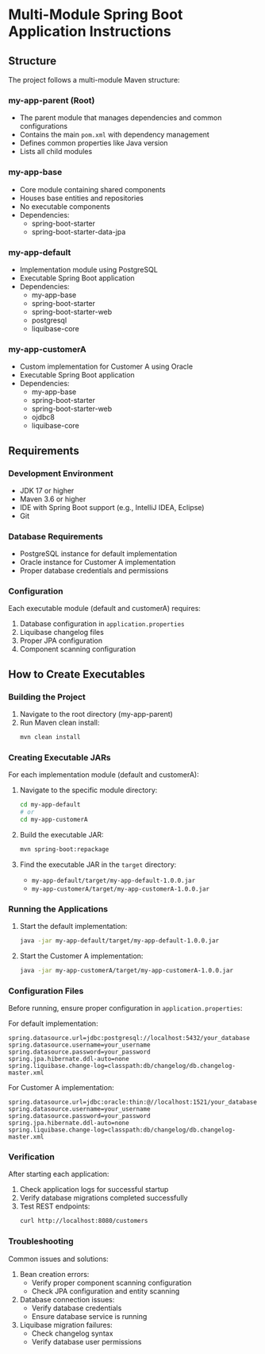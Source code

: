 # Multi-Module Spring Boot Application Instructions

## Structure
The project follows a multi-module Maven structure:

### my-app-parent (Root)
- The parent module that manages dependencies and common configurations
- Contains the main `pom.xml` with dependency management
- Defines common properties like Java version
- Lists all child modules

### my-app-base
- Core module containing shared components
- Houses base entities and repositories
- No executable components
- Dependencies:
    - spring-boot-starter
    - spring-boot-starter-data-jpa

### my-app-default
- Implementation module using PostgreSQL
- Executable Spring Boot application
- Dependencies:
    - my-app-base
    - spring-boot-starter
    - spring-boot-starter-web
    - postgresql
    - liquibase-core

### my-app-customerA
- Custom implementation for Customer A using Oracle
- Executable Spring Boot application
- Dependencies:
    - my-app-base
    - spring-boot-starter
    - spring-boot-starter-web
    - ojdbc8
    - liquibase-core

## Requirements

### Development Environment
- JDK 17 or higher
- Maven 3.6 or higher
- IDE with Spring Boot support (e.g., IntelliJ IDEA, Eclipse)
- Git

### Database Requirements
- PostgreSQL instance for default implementation
- Oracle instance for Customer A implementation
- Proper database credentials and permissions

### Configuration
Each executable module (default and customerA) requires:
1. Database configuration in `application.properties`
2. Liquibase changelog files
3. Proper JPA configuration
4. Component scanning configuration

## How to Create Executables

### Building the Project
1. Navigate to the root directory (my-app-parent)
2. Run Maven clean install:
   ```bash
   mvn clean install
   ```

### Creating Executable JARs
For each implementation module (default and customerA):

1. Navigate to the specific module directory:
   ```bash
   cd my-app-default
   # or
   cd my-app-customerA
   ```

2. Build the executable JAR:
   ```bash
   mvn spring-boot:repackage
   ```

3. Find the executable JAR in the `target` directory:
    - `my-app-default/target/my-app-default-1.0.0.jar`
    - `my-app-customerA/target/my-app-customerA-1.0.0.jar`

### Running the Applications
1. Start the default implementation:
   ```bash
   java -jar my-app-default/target/my-app-default-1.0.0.jar
   ```

2. Start the Customer A implementation:
   ```bash
   java -jar my-app-customerA/target/my-app-customerA-1.0.0.jar
   ```

### Configuration Files
Before running, ensure proper configuration in `application.properties`:

For default implementation:
```properties
spring.datasource.url=jdbc:postgresql://localhost:5432/your_database
spring.datasource.username=your_username
spring.datasource.password=your_password
spring.jpa.hibernate.ddl-auto=none
spring.liquibase.change-log=classpath:db/changelog/db.changelog-master.xml
```

For Customer A implementation:
```properties
spring.datasource.url=jdbc:oracle:thin:@//localhost:1521/your_database
spring.datasource.username=your_username
spring.datasource.password=your_password
spring.jpa.hibernate.ddl-auto=none
spring.liquibase.change-log=classpath:db/changelog/db.changelog-master.xml
```

### Verification
After starting each application:
1. Check application logs for successful startup
2. Verify database migrations completed successfully
3. Test REST endpoints:
   ```bash
   curl http://localhost:8080/customers
   ```

### Troubleshooting
Common issues and solutions:
1. Bean creation errors:
    - Verify proper component scanning configuration
    - Check JPA configuration and entity scanning
2. Database connection issues:
    - Verify database credentials
    - Ensure database service is running
3. Liquibase migration failures:
    - Check changelog syntax
    - Verify database user permissions
